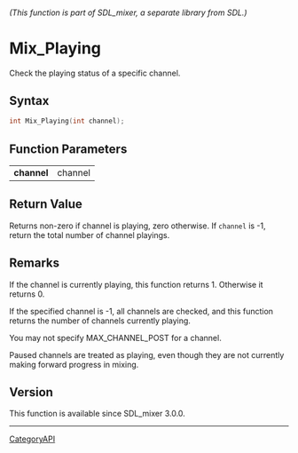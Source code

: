 ###### (This function is part of SDL_mixer, a separate library from SDL.)
# Mix_Playing

Check the playing status of a specific channel.

## Syntax

```c
int Mix_Playing(int channel);

```

## Function Parameters

|                 |         |
| --------------- | ------- |
| **channel**     | channel |

## Return Value

Returns non-zero if channel is playing, zero otherwise. If `channel` is -1,
return the total number of channel playings.

## Remarks

If the channel is currently playing, this function returns 1. Otherwise it
returns 0.

If the specified channel is -1, all channels are checked, and this function
returns the number of channels currently playing.

You may not specify MAX_CHANNEL_POST for a channel.

Paused channels are treated as playing, even though they are not currently
making forward progress in mixing.

## Version

This function is available since SDL_mixer 3.0.0.

----
[CategoryAPI](CategoryAPI.md)
